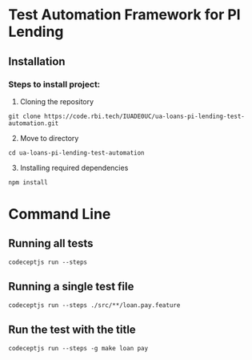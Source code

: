 # Test Automation Framework for PI Lending

## Installation

### Steps to install project:

1. Cloning the repository

```shell
git clone https://code.rbi.tech/IUADE0UC/ua-loans-pi-lending-test-automation.git
```

2. Move to directory

```shell
cd ua-loans-pi-lending-test-automation
```

3. Installing required dependencies

```shell
npm install
```

# Command Line

## Running all tests

```shell
codeceptjs run --steps
```

## Running a single test file

```shell
codeceptjs run --steps ./src/**/loan.pay.feature
```

## Run the test with the title

```shell
codeceptjs run --steps -g make loan pay
```


